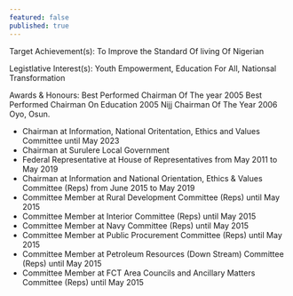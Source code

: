 ```yaml
---
featured: false
published: true
---
```

Target Achievement(s): To Improve the Standard Of living Of Nigerian

Legistlative Interest(s): Youth Empowerment, Education For All, Nationsal Transformation

Awards & Honours: Best Performed Chairman Of The year 2005
Best Performed Chairman On Education 2005
Nijj Chairman Of The Year 2006 Oyo, Osun.

* Chairman at Information, National Oritentation, Ethics and Values Committee until May 2023
* Chairman at Surulere Local Government
* Federal Representative at House of Representatives from May 2011 to May 2019
* Chairman at Information and National Orientation, Ethics & Values Committee (Reps) from June 2015 to May 2019
* Committee Member at Rural Development Committee (Reps) until May 2015
* Committee Member at Interior Committee (Reps) until May 2015
* Committee Member at Navy Committee (Reps) until May 2015
* Committee Member at Public Procurement Committee (Reps) until May 2015
* Committee Member at Petroleum Resources (Down Stream) Committee (Reps) until May 2015
* Committee Member at FCT Area Councils and Ancillary Matters Committee (Reps) until May 2015

